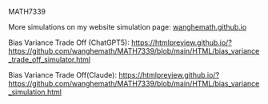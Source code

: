 MATH7339

More simulations on my website simulation page: 
[wanghemath.github.io](https://wanghemath.github.io/wanghemath.github.io)
 
Bias Variance Trade Off (ChatGPT5): https://htmlpreview.github.io/?https://github.com/wanghemath/MATH7339/blob/main/HTML/bias_variance_trade_off_simulator.html

Bias Variance Trade Off(Claude): https://htmlpreview.github.io/?https://github.com/wanghemath/MATH7339/blob/main/HTML/bias_variance_simulation.html
